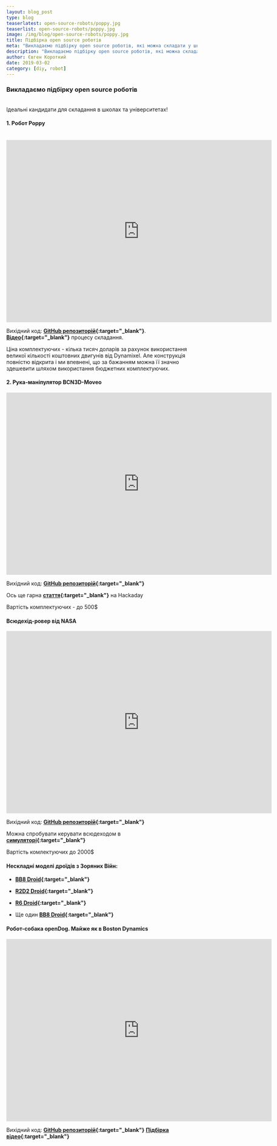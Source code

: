 ```yaml
---
layout: blog_post
type: blog
teaserlatest: open-source-robots/poppy.jpg
teaserlist: open-source-robots/poppy.jpg
image: /img/blog/open-source-robots/poppy.jpg
title: Підбірка open source роботів
meta: "Викладаємо підбірку open source роботів, які можна складати у школах та університетах"
description: "Викладаємо підбірку open source роботів, які можна складати у школах та університетах"
author: Євген Короткий
date: 2019-03-02 
category: [diy, robot]
---
```


### Викладаємо підбірку open source роботів 

<br>Ідеальні кандидати для складання в школах та університетах!<br>

#### 1. Робот Poppy

<br> <iframe src="https://www.youtube.com/embed/P15V3UwmXnc" width="700" height="480" frameborder="0" allowfullscreen=""> </iframe><br>

Вихідний код: **[GitHub репозиторій](https://github.com/poppy-project/poppy-humanoid){:target="_blank"}**. **[Відео](https://www.youtube.com/watch?v=RqyVt9m4pCg){:target="_blank"}** процесу складання. <br>

Ціна комплектуючих - кілька тисяч доларів за рахунок використання великої кількості коштовних двигунів від Dynamixel. Але конструкція повністю відкрита і ми впевнені, що за бажанням можна її значно здешевити шляхом використання бюджетних комплектуючих. <br>

#### 2. Рука-маніпулятор BCN3D-Moveo

<iframe src="https://www.youtube.com/embed/9RbIFXAsA4c" width="700" height="480" frameborder="0" allowfullscreen=""> </iframe>

Вихідний код: **[GitHub репозиторій](https://github.com/BCN3D/BCN3D-Moveo){:target="_blank"}** 

Ось ще гарна  **[стаття](https://hackaday.io/project/3800-3d-printable-robot-arm){:target="_blank"}** на Hackaday

Вартість комплектуючих - до 500$

#### Всюдехід-ровер від NASA

<iframe src="https://www.youtube.com/embed/RmY0xhPJdXA" width="700" height="480" frameborder="0" allowfullscreen=""> </iframe>

Вихідний код: **[GitHub репозиторій](https://github.com/nasa-jpl/open-source-rover){:target="_blank"}**

Можна спробувати керувати всюдеходом в **[симуляторі](https://opensourcerover.jpl.nasa.gov){:target="_blank"}** 

Вартість комлектуючих до 2000$

#### Нескладні моделі дроїдів з Зоряних Війн:

- **[BB8 Droid](https://www.instructables.com/id/DIY-Life-Size-Phone-Controlled-BB8-Droid){:target="_blank"}**

- **[R2D2 Droid](https://www.instructables.com/id/HI-R2D2-Make-a-3D-Print-Talking-R2D2-Robot){:target="_blank"}**

- **[R6 Droid](http://www.xrobots.co.uk/category/r6-droid/){:target="_blank"}**

- Ще один **[BB8 Droid](http://www.xrobots.co.uk/category/bb8/){:target="_blank"}** 

#### Робот-собака openDog. Майже як в Boston Dynamics

<iframe src="https://www.youtube.com/embed/4MGZvcd0xxc" width="700" height="480" frameborder="0" allowfullscreen=""> </iframe>

Вихідний код: **[GitHub репозиторій](https://github.com/XRobots/openDog){:target="_blank"}**
**[Підбірка відео](https://www.youtube.com/watch?v=0BoPoWF_FwY&list=PLpwJoq86vov_PkA0bla0eiUTsCAPi_mZf){:target="_blank"}** 
